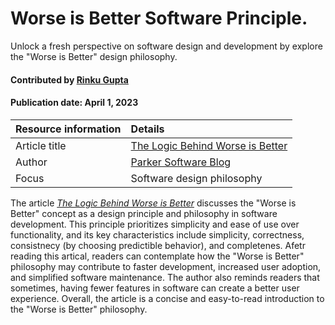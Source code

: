 # Worse is Better Software Principle.
<!--deck text start-->
Unlock a fresh perspective on software design and development by explore the "Worse is Better" design philosophy.
<!--deck text end-->

#### Contributed by [Rinku Gupta](https://github.com/rinkug)
#### Publication date: April 1, 2023

Resource information | Details
:--- | :--- 
Article title  | [The Logic Behind Worse is Better](https://www.parkersoftware.com/blog/the-logic-behind-worse-is-better/)
Author | [Parker Software Blog](https://www.parkersoftware.com/blog/author/parker-software)
Focus | Software design philosophy

The article *[The Logic Behind Worse is Better](https://www.parkersoftware.com/blog/the-logic-behind-worse-is-better/)* discusses the "Worse is Better" concept as a design principle and philosophy in software development. This principle prioritizes simplicity and ease of use over functionality, and its key characteristics include simplicity, correctness, consistnecy (by choosing predictible behavior), and completenes. Afetr reading this artical, readers can contemplate how the "Worse is Better" philosophy may contribute to faster development, increased user adoption, and simplified software maintenance. The author also reminds readers that sometimes, having fewer features in software can create a better user experience. Overall, the article is a concise and easy-to-read introduction to the "Worse is Better" philosophy.

<!---
Publish: yes
Pinned: no
Topics: Software engineering, design
RSS update: 2023-04-01
--->
